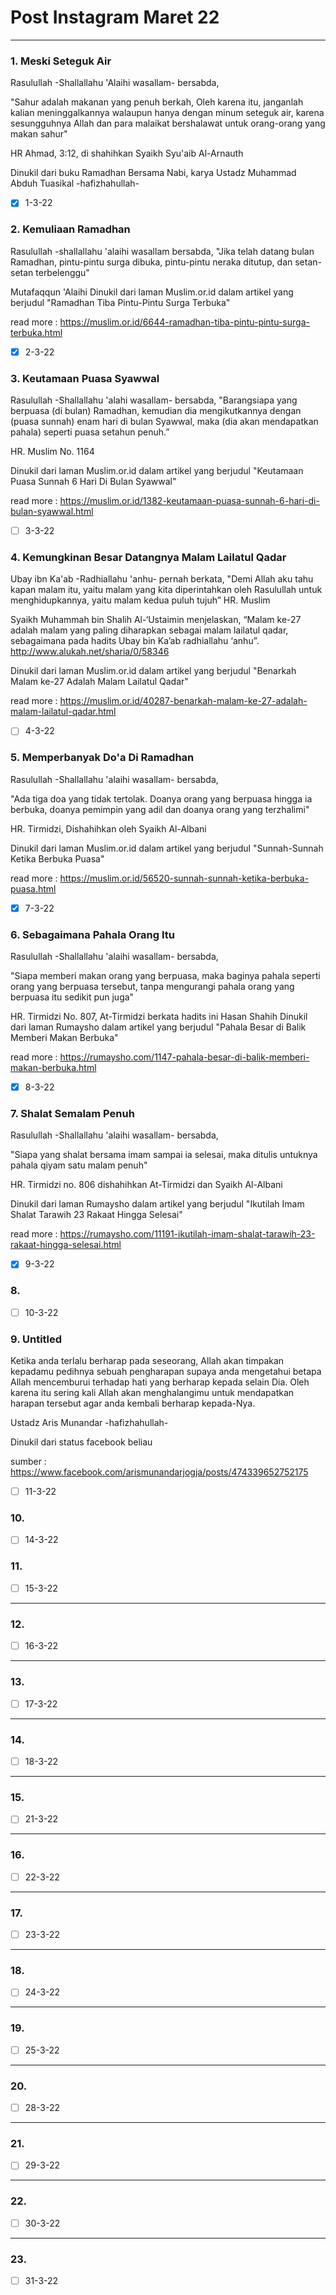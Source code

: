 # Post Instagram Maret 22

___

### 1. Meski Seteguk Air

Rasulullah -Shallallahu 'Alaihi wasallam- bersabda,

"Sahur adalah makanan yang penuh berkah, Oleh karena itu, janganlah kalian meninggalkannya walaupun hanya dengan minum seteguk air, karena sesungguhnya Allah dan para malaikat bershalawat untuk orang-orang yang makan sahur"

HR Ahmad, 3:12, di shahihkan Syaikh Syu'aib Al-Arnauth

Dinukil dari buku Ramadhan Bersama Nabi, karya Ustadz Muhammad Abduh Tuasikal -hafizhahullah-

- [x] 1-3-22

### 2. Kemuliaan Ramadhan

Rasulullah -shallallahu 'alaihi wasallam bersabda,
"Jika telah datang bulan Ramadhan, pintu-pintu surga dibuka, pintu-pintu neraka ditutup, dan setan-setan terbelenggu"

Mutafaqqun 'Alaihi
Dinukil dari laman Muslim.or.id dalam artikel yang berjudul "Ramadhan Tiba Pintu-Pintu Surga Terbuka"

read more : https://muslim.or.id/6644-ramadhan-tiba-pintu-pintu-surga-terbuka.html

- [x] 2-3-22

### 3. Keutamaan Puasa Syawwal

Rasulullah -Shallallahu 'alahi wasallam- bersabda,
"Barangsiapa yang berpuasa (di bulan) Ramadhan, kemudian dia mengikutkannya dengan (puasa sunnah) enam hari di bulan Syawwal, maka (dia akan mendapatkan pahala) seperti puasa setahun penuh.”

HR. Muslim No. 1164

Dinukil dari laman Muslim.or.id dalam artikel yang berjudul "Keutamaan Puasa Sunnah 6 Hari Di Bulan Syawwal"

read more : https://muslim.or.id/1382-keutamaan-puasa-sunnah-6-hari-di-bulan-syawwal.html

- [ ] 3-3-22

### 4. Kemungkinan Besar Datangnya Malam Lailatul Qadar

Ubay ibn Ka'ab -Radhiallahu 'anhu- pernah berkata,
"Demi Allah aku tahu kapan malam itu, yaitu malam yang kita diperintahkan oleh Rasulullah untuk menghidupkannya, yaitu malam kedua puluh tujuh”
HR. Muslim

Syaikh Muhammah bin Shalih Al-‘Ustaimin menjelaskan,
“Malam ke-27 adalah malam yang paling diharapkan sebagai malam lailatul qadar, sebagaimana pada hadits Ubay bin Ka’ab radhiallahu ‘anhu”. 
http://www.alukah.net/sharia/0/58346

Dinukil dari laman Muslim.or.id dalam artikel yang berjudul "Benarkah Malam ke-27 Adalah Malam Lailatul Qadar"

read more : https://muslim.or.id/40287-benarkah-malam-ke-27-adalah-malam-lailatul-qadar.html

- [ ] 4-3-22

### 5. Memperbanyak Do'a Di Ramadhan

Rasulullah -Shallallahu 'alaihi wasallam- bersabda,

"Ada tiga doa yang tidak tertolak. Doanya orang yang berpuasa hingga ia berbuka, doanya pemimpin yang adil dan doanya orang yang terzhalimi"

HR. Tirmidzi, Dishahihkan oleh Syaikh Al-Albani

Dinukil dari laman Muslim.or.id dalam artikel yang berjudul "Sunnah-Sunnah Ketika Berbuka Puasa"

read more : https://muslim.or.id/56520-sunnah-sunnah-ketika-berbuka-puasa.html

- [x] 7-3-22

### 6. Sebagaimana Pahala Orang Itu

Rasulullah -Shallallahu 'alaihi wasallam- bersabda,

"Siapa memberi makan orang yang berpuasa, maka baginya pahala seperti orang yang berpuasa tersebut, tanpa mengurangi pahala orang yang berpuasa itu sedikit pun juga"

HR. Tirmidzi No. 807, At-Tirmidzi berkata hadits ini Hasan Shahih
Dinukil dari laman Rumaysho dalam artikel yang berjudul "Pahala Besar di Balik Memberi Makan Berbuka"

read more : https://rumaysho.com/1147-pahala-besar-di-balik-memberi-makan-berbuka.html

- [x] 8-3-22

### 7. Shalat Semalam Penuh

Rasulullah -Shallallahu 'alaihi wasallam- bersabda,

"Siapa yang shalat bersama imam sampai ia selesai, maka ditulis untuknya pahala qiyam satu malam penuh"

HR. Tirmidzi no. 806 dishahihkan At-Tirmidzi dan Syaikh Al-Albani

Dinukil dari laman Rumaysho dalam artikel yang berjudul "Ikutilah Imam Shalat Tarawih 23 Rakaat Hingga Selesai"

read more : https://rumaysho.com/11191-ikutilah-imam-shalat-tarawih-23-rakaat-hingga-selesai.html

- [x] 9-3-22

### 8.

- [ ] 10-3-22

### 9. Untitled

Ketika anda terlalu berharap pada seseorang, Allah akan timpakan kepadamu pedihnya sebuah pengharapan supaya anda mengetahui betapa Allah mencemburui terhadap hati yang berharap kepada selain Dia. Oleh karena itu sering kali Allah akan menghalangimu untuk mendapatkan harapan tersebut agar anda kembali berharap kepada-Nya.

Ustadz Aris Munandar -hafizhahullah-

Dinukil dari status facebook beliau 

sumber : https://www.facebook.com/arismunandarjogja/posts/474339652752175

- [ ] 11-3-22

### 10.

- [ ] 14-3-22

### 11.

- [ ] 15-3-22

____

### 12.

- [ ] 16-3-22

___

### 13.

- [ ] 17-3-22

___

### 14.

- [ ] 18-3-22

___

### 15.

- [ ] 21-3-22

___

### 16.

- [ ] 22-3-22

___

### 17.

- [ ] 23-3-22

___

### 18.

- [ ] 24-3-22

___

### 19.

- [ ] 25-3-22 

___

### 20.

- [ ] 28-3-22

___

### 21.

- [ ] 29-3-22

___

### 22.

- [ ] 30-3-22

---

### 23.

- [ ] 31-3-22
